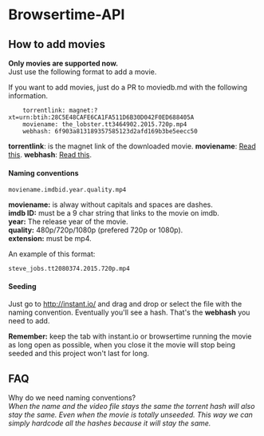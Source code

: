# Browsertime-API

## How to add movies
**Only movies are supported now.**  
Just use the following format to add a movie.  

If you want to add movies, just do a PR to moviedb.md with the following information.
```
    torrentlink: magnet:?xt=urn:btih:28C5E48CAFE6CA1FA511D6B30D042F0ED688405A
    moviename: the_lobster.tt3464902.2015.720p.mp4
    webhash: 6f903a813189357585123d2afd169b3be5eecc50
```
**torrentlink**: is the magnet link of the downloaded movie.
**moviename**: <a href="#naming-conventions">Read this</a>.
**webhash**: <a href="#seeding">Read this</a>.


#### Naming conventions
```
moviename.imdbid.year.quality.mp4
```
**moviename:** is alway without capitals and spaces are dashes.  
**imdb ID:** must be a 9 char string that links to the movie on imdb.  
**year:** The release year of the movie.  
**quality:** 480p/720p/1080p (prefered 720p or 1080p).  
**extension:** must be mp4. 

An example of this format:
```
steve_jobs.tt2080374.2015.720p.mp4
```
  
  
#### Seeding
Just go to http://instant.io/ and drag and drop or select the file with the naming convention. Eventually you'll see a hash. That's the **webhash** you need to add.  

**Remember:** keep the tab with instant.io or browsertime running the movie as long open as possible, when you close it the movie will stop being seeded and this project won't last for long.

## FAQ
Why do we need naming conventions?  
*When the name and the video file stays the same the torrent hash will also stay the same. Even when the movie is totally unseeded. This way we can simply hardcode all the hashes because it will stay the same.*
